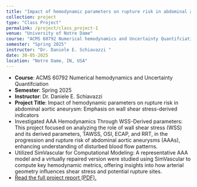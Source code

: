 ```yaml
---
title: "Impact of hemodynamic parameters on rupture risk in abdominal aortic aneurysm: Emphasis on wall shear stress-derived indicators "
collection: project
type: "Class Project"
permalink: /project/class_project-1
venue: "University of Notre Dame"
course: "ACMS 60792 Numerical hemodynamics and Uncertainty Quantifciation"
semester: "Spring 2025"
instructor: "Dr. Daniele E. Schiavazzi "
date: 30-05-2025
location: "Notre Dame, IN, USA"
---
```


- **Course**: ACMS 60792 Numerical hemodynamics and Uncertainty Quantifciation
- **Semester**: Spring 2025
- **Instructor**: Dr. Daniele E. Schiavazzi
- **Project Title**: Impact of hemodynamic parameters on rupture risk in abdominal aortic aneurysm: Emphasis on wall shear stress-derived indicators
- Investigated AAA Hemodynamics Through WSS-Derived parameters: This project focused on analyzing the role of wall shear stress (WSS) and its derived parameters, TAWSS, OSI, ECAP, and RRT, in the progression and rupture risk of abdominal aortic aneurysms (AAAs), enhancing understanding of disturbed blood flow patterns.
- Utilized SimVascular for Computational Modeling: A representative AAA model and a virtually repaired version were studied using SimVascular to compute key hemodynamic metrics, offering insights into how arterial geometry influences shear stress and potential rupture sites.
- [Read the full project report (PDF).](http://harihara-m.github.io/files/acms60792_CVandUQ.pdf)
